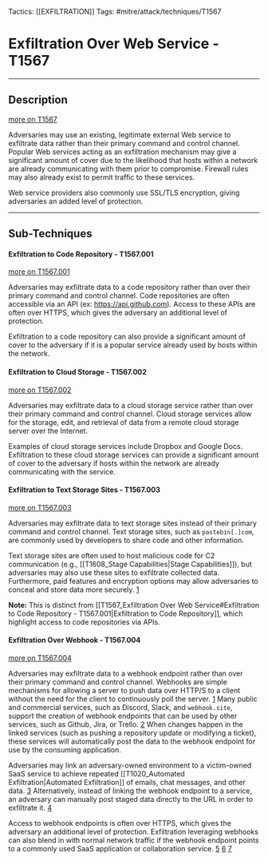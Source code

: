 Tactics: [[EXFILTRATION]]
Tags: #mitre/attack/techniques/T1567  

# Exfiltration Over Web Service - T1567
---
## Description
[more on T1567](https://attack.mitre.org/techniques/T1567)

Adversaries may use an existing, legitimate external Web service to exfiltrate data rather than their primary command and control channel. Popular Web services acting as an exfiltration mechanism may give a significant amount of cover due to the likelihood that hosts within a network are already communicating with them prior to compromise. Firewall rules may also already exist to permit traffic to these services.

Web service providers also commonly use SSL/TLS encryption, giving adversaries an added level of protection.

---
## Sub-Techniques

#### Exfiltration to Code Repository - T1567.001
[more on T1567.001](https://attack.mitre.org/techniques/T1567/001)

Adversaries may exfiltrate data to a code repository rather than over their primary command and control channel. Code repositories are often accessible via an API (ex: https://api.github.com). Access to these APIs are often over HTTPS, which gives the adversary an additional level of protection.

Exfiltration to a code repository can also provide a significant amount of cover to the adversary if it is a popular service already used by hosts within the network.

#### Exfiltration to Cloud Storage - T1567.002
[more on T1567.002](https://attack.mitre.org/techniques/T1567/002)

Adversaries may exfiltrate data to a cloud storage service rather than over their primary command and control channel. Cloud storage services allow for the storage, edit, and retrieval of data from a remote cloud storage server over the Internet.

Examples of cloud storage services include Dropbox and Google Docs. Exfiltration to these cloud storage services can provide a significant amount of cover to the adversary if hosts within the network are already communicating with the service.

#### Exfiltration to Text Storage Sites - T1567.003
[more on T1567.003](https://attack.mitre.org/techniques/T1567/003)

Adversaries may exfiltrate data to text storage sites instead of their primary command and control channel. Text storage sites, such as `pastebin[.]com`, are commonly used by developers to share code and other information.

Text storage sites are often used to host malicious code for C2 communication (e.g., [[T1608_Stage Capabilities|Stage Capabilities]]), but adversaries may also use these sites to exfiltrate collected data. Furthermore, paid features and encryption options may allow adversaries to conceal and store data more securely. [1](https://web.archive.org/web/20201107203304/https://www.echosec.net/blog/what-is-pastebin-and-why-do-hackers-love-it)

**Note:** This is distinct from [[T1567_Exfiltration Over Web Service#Exfiltration to Code Repository - T1567.001|Exfiltration to Code Repository]], which highlight access to code repositories via APIs.

#### Exfiltration Over Webhook - T1567.004
[more on T1567.004](https://attack.mitre.org/techniques/T1567/004)

Adversaries may exfiltrate data to a webhook endpoint rather than over their primary command and control channel. Webhooks are simple mechanisms for allowing a server to push data over HTTP/S to a client without the need for the client to continuously poll the server. [1](https://www.redhat.com/en/topics/automation/what-is-a-webhook) Many public and commercial services, such as Discord, Slack, and `webhook.site`, support the creation of webhook endpoints that can be used by other services, such as Github, Jira, or Trello. [2](https://support.discord.com/hc/en-us/articles/228383668-Intro-to-Webhooks) When changes happen in the linked services (such as pushing a repository update or modifying a ticket), these services will automatically post the data to the webhook endpoint for use by the consuming application.

Adversaries may link an adversary-owned environment to a victim-owned SaaS service to achieve repeated [[T1020_Automated Exfiltration|Automated Exfiltration]] of emails, chat messages, and other data. [3](https://github.com/pushsecurity/saas-attacks/blob/main/techniques/webhooks/description.md) Alternatively, instead of linking the webhook endpoint to a service, an adversary can manually post staged data directly to the URL in order to exfiltrate it. [4](https://www.microsoft.com/security/blog/2023/10/03/defending-new-vectors-threat-actors-attempt-sql-server-to-cloud-lateral-movement/)

Access to webhook endpoints is often over HTTPS, which gives the adversary an additional level of protection. Exfiltration leveraging webhooks can also blend in with normal network traffic if the webhook endpoint points to a commonly used SaaS application or collaboration service. [5](https://www.cyberark.com/resources/threat-research-blog/the-not-so-secret-war-on-discord) [6](https://blog.talosintelligence.com/collab-app-abuse/) [7](https://medium.com/checkmarx-security/webhook-party-malicious-packages-caught-exfiltrating-data-via-legit-webhook-services-6e046b07d191)

